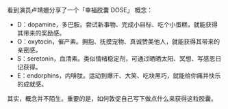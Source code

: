 看到演员卢靖姗分享了一个「幸福胶囊 DOSE」 概念：

- D：dopamine，多巴胺。尝试新事物、完成小目标、吃个小蛋糕，就能获得其带来的奖励感。
- O：oxytocin，催产素。拥抱、抚摸宠物、真诚赞美他人，就能获得其带来的亲密感。
- S：seretonin，血清素。类似情绪稳定剂，可通过晒晒太阳、冥想、写感恩日记获得。
- E：endorphins，内啡肽。运动到爆汗、大笑、吃块黑巧，就能给你痛并快乐的成就感。
    
其实，概念并不陌生。重要的是，如何敦促自己写下做点什么来获得这粒胶囊。